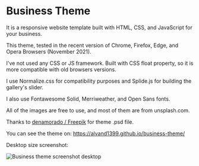 # Business Theme

It is a responsive website template built with HTML, CSS, and JavaScript for your business.

This theme, tested in the recent version of Chrome, Firefox, Edge, and Opera Browsers (November 2021).

I've not used any CSS or JS framework. Built with CSS float property, so it is more compatible with old browsers versions.

I use Normalize.css for compatibility purposes and Splide.js for building the gallery's slider.

I also use Fontawesome Solid, Merriweather, and Open Sans fonts.

All of the images are free to use, and most of them are from unsplash.com.

Thanks to <a href="http://www.freepik.com/" target="_blank">denamorado / Freepik</a> for theme .psd file.

You can see the theme on:
https://alvand1399.github.io/business-theme/

Desktop size screenshot:

<img src="https://alvand.dev/wp-content/uploads/2021/11/business-theme-desktop-screenshot-1.jpg" alt="Business theme screenshot desktop">
